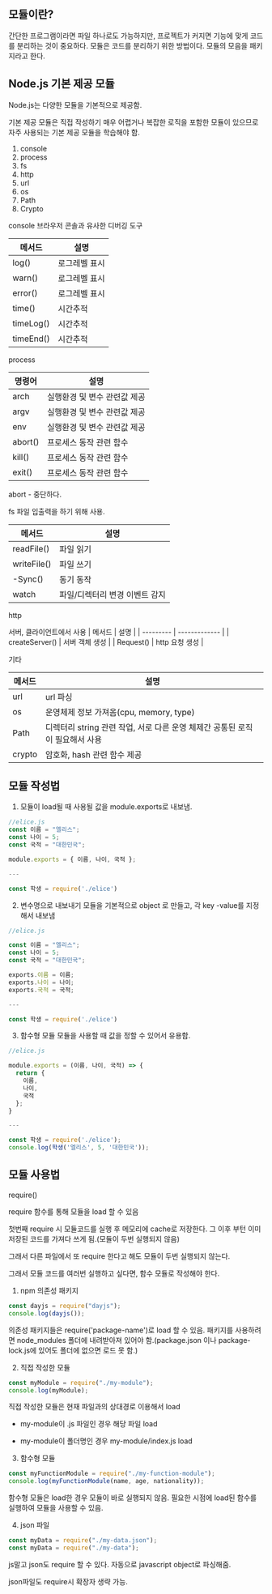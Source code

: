 ## 모듈이란?

간단한 프로그램이라면 파일 하나로도 가능하지만,
프로젝트가 커지면 기능에 맞게 코드를 분리하는 것이 중요하다.
모듈은 코드를 분리하기 위한 방법이다.
모듈의 모음을 패키지라고 한다.

## Node.js 기본 제공 모듈

Node.js는 다양한 모듈을 기본적으로 제공함.

기본 제공 모듈은 직접 작성하기 매우 어렵거나 복잡한 로직을 포함한 모듈이 있으므로 자주 사용되는 기본 제공 모듈을 학습해야 함.

1. console
2. process
3. fs
4. http
5. url
6. os
7. Path
8. Crypto

console
브라우저 콘솔과 유사한 디버깅 도구

| 메서드    | 설명          |
| --------- | ------------- |
| log()     | 로그레벨 표시 |
| warn()    | 로그레벨 표시 |
| error()   | 로그레벨 표시 |
| time()    | 시간추적      |
| timeLog() | 시간추적      |
| timeEnd() | 시간추적      |

process

| 명령어  | 설명                         |
| ------- | ---------------------------- |
| arch    | 실행환경 및 변수 관련값 제공 |
| argv    | 실행환경 및 변수 관련값 제공 |
| env     | 실행환경 및 변수 관련값 제공 |
| abort() | 프로세스 동작 관련 함수      |
| kill()  | 프로세스 동작 관련 함수      |
| exit()  | 프로세스 동작 관련 함수      |

abort - 중단하다.

fs
파일 입출력을 하기 위해 사용.

| 메서드      | 설명                           |
| ----------- | ------------------------------ |
| readFile()  | 파일 읽기                      |
| writeFile() | 파일 쓰기                      |
| -Sync()     | 동기 동작                      |
| watch       | 파일/디렉터리 변경 이벤트 감지 |

http

서버, 클라이언트에서 사용
| 메서드 | 설명 |
| --------- | ------------- |
| createServer() | 서버 객체 생성 |
| Request() | http 요청 생성 |

기타

| 메서드 | 설명                                                                         |
| ------ | ---------------------------------------------------------------------------- |
| url    | url 파싱                                                                     |
| os     | 운영체제 정보 가져옴(cpu, memory, type)                                      |
| Path   | 디렉터리 string 관련 작업, 서로 다른 운영 체제간 공통된 로직이 필요해서 사용 |
| crypto | 암호화, hash 관련 함수 제공                                                  |

## 모듈 작성법

1. 모듈이 load될 때 사용될 값을 module.exports로 내보냄.

```js
//elice.js
const 이름 = "엘리스";
const 나이 = 5;
const 국적 = "대한민국";

module.exports = { 이름, 나이, 국적 };

---

const 학생 = require('./elice')
```

2. 변수명으로 내보내기
   모듈을 기본적으로 object 로 만들고, 각 key -value를 지정해서 내보냄

```js
//elice.js

const 이름 = "엘리스";
const 나이 = 5;
const 국적 = "대한민국";

exports.이름 = 이름;
exports.나이 = 나이;
exports.국적 = 국적;

---

const 학생 = require('./elice')
```

3. 함수형 모듈
   모듈을 사용할 때 값을 정할 수 있어서 유용함.

```js
//elice.js

module.exports = (이름, 나이, 국적) => {
  return {
    이름,
    나이,
    국적
  };
}

---

const 학생 = require('./elice');
console.log(학생('엘리스', 5, '대한민국'));
```

## 모듈 사용법

require()

require 함수를 통해 모듈을 load 할 수 있음

첫번째 require 시 모듈코드를 실행 후 메모리에 cache로 저장한다. 그 이후 부턴 이미 저장된 코드를 가져다 쓰게 됨.(모듈이 두번 실행되지 않음)

그래서 다른 파일에서 또 require 한다고 해도 모듈이 두번 실행되지 않는다.

그래서 모듈 코드를 여러번 실행하고 싶다면, 함수 모듈로 작성해야 한다.

1. npm 의존성 패키지

```js
const dayjs = require("dayjs");
console.log(dayjs());
```

의존성 패키지들은 require('package-name')로 load 할 수 있음. 패키지를 사용하려면 node_modules 폴더에 내려받아져 있어야 함.(package.json 이나 package-lock.js에 있어도 폴더에 없으면 로드 못 함.)

2. 직접 작성한 모듈

```js
const myModule = require("./my-module");
console.log(myModule);
```

직접 작성한 모듈은 현재 파일과의 상대경로 이용해서 load

- my-module이 .js 파일인 경우
  해당 파일 load

- my-module이 폴더명인 경우
  my-module/index.js load

3. 함수형 모듈

```js
const myFunctionModule = require("./my-function-module");
console.log(myFunctionModule(name, age, nationality));
```

함수형 모듈은 load한 경우 모듈이 바로 실행되지 않음.
필요한 시점에 load된 함수를 실행하여 모듈을 사용할 수 있음.

4. json 파일

```js
const myData = require("./my-data.json");
const myData = require("./my-data");
```

js말고 json도 require 할 수 있다.
자동으로 javascript object로 파싱해줌.

json파일도 require시 확장자 생략 가능.
